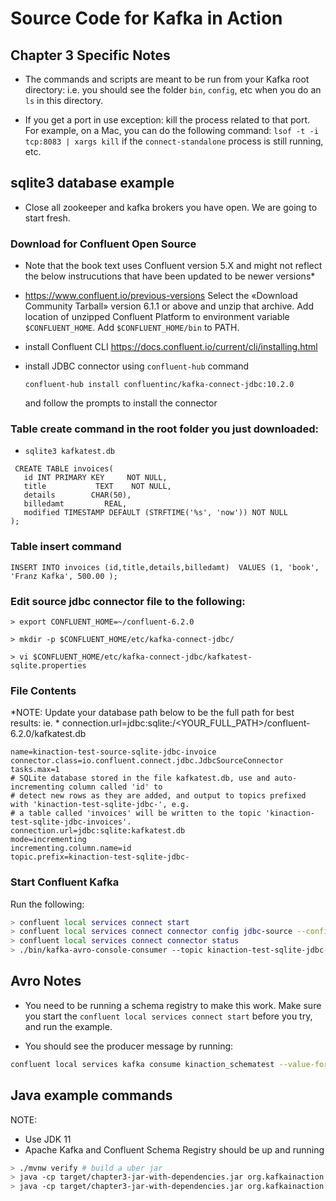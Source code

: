 # Source Code for Kafka in Action

## Chapter 3 Specific Notes

* The commands and scripts are meant to be run from your Kafka root directory: i.e. you should see the folder `bin`, `config`, etc when you do an `ls` in this directory.

* If you get a port in use exception: kill the process related to that port. 
For example, on a Mac, you can do the following command: `lsof -t -i tcp:8083 | xargs kill` if the `connect-standalone` process is still running, etc.

## sqlite3 database example

* Close all zookeeper and kafka brokers you have open. 
We are going to start fresh.


### Download for Confluent Open Source
* Note that the book text uses Confluent version 5.X and might not reflect the below instrucutions that have been updated to be newer versions*

* https://www.confluent.io/previous-versions
  Select the «Download Community Tarball» version 6.1.1 or above and unzip that archive.
  Add location of unzipped Confluent Platform to environment variable `$CONFLUENT_HOME`.
  Add `$CONFLUENT_HOME/bin` to PATH.
  
* install Confluent CLI https://docs.confluent.io/current/cli/installing.html
* install JDBC connector using `confluent-hub` command 
    
      confluent-hub install confluentinc/kafka-connect-jdbc:10.2.0
  
  and follow the prompts to install the connector

### Table create command in the root folder you just downloaded:

* `sqlite3 kafkatest.db`

```sqlite
 CREATE TABLE invoices( 
   id INT PRIMARY KEY     NOT NULL,
   title           TEXT    NOT NULL,
   details        CHAR(50),
   billedamt         REAL,
   modified TIMESTAMP DEFAULT (STRFTIME('%s', 'now')) NOT NULL
);

``` 

### Table insert command

```sqlite
INSERT INTO invoices (id,title,details,billedamt)  VALUES (1, 'book', 'Franz Kafka', 500.00 );
```

### Edit source jdbc connector file to the following:
`> export CONFLUENT_HOME=~/confluent-6.2.0`


`> mkdir -p $CONFLUENT_HOME/etc/kafka-connect-jdbc/`

`> vi $CONFLUENT_HOME/etc/kafka-connect-jdbc/kafkatest-sqlite.properties`


### File Contents
*NOTE: Update your database path below to be the full path for best results: ie. *
connection.url=jdbc:sqlite:/<YOUR_FULL_PATH>/confluent-6.2.0/kafkatest.db
 
```properties
name=kinaction-test-source-sqlite-jdbc-invoice
connector.class=io.confluent.connect.jdbc.JdbcSourceConnector
tasks.max=1
# SQLite database stored in the file kafkatest.db, use and auto-incrementing column called 'id' to
# detect new rows as they are added, and output to topics prefixed with 'kinaction-test-sqlite-jdbc-', e.g.
# a table called 'invoices' will be written to the topic 'kinaction-test-sqlite-jdbc-invoices'.
connection.url=jdbc:sqlite:kafkatest.db
mode=incrementing
incrementing.column.name=id
topic.prefix=kinaction-test-sqlite-jdbc-
```

### Start Confluent Kafka

Run the following:

```bash
> confluent local services connect start 
> confluent local services connect connector config jdbc-source --config $CONFLUENT_HOME/etc/kafka-connect-jdbc/kafkatest-sqlite.properties
> confluent local services connect connector status
> ./bin/kafka-avro-console-consumer --topic kinaction-test-sqlite-jdbc-invoices --bootstrap-server localhost:9092  --from-beginning
```

## Avro Notes

* You need to be running a schema registry to make this work.
Make sure you start the `confluent local services connect start` before you try, and run the example.

* You should see the producer message by running:

```bash
confluent local services kafka consume kinaction_schematest --value-format avro --from-beginning
```

## Java example commands

NOTE:
 * Use JDK 11
 * Apache Kafka and Confluent Schema Registry should be up and running

```bash
> ./mvnw verify # build a uber jar
> java -cp target/chapter3-jar-with-dependencies.jar org.kafkainaction.consumer.HelloWorldConsumer # run a consumer application
> java -cp target/chapter3-jar-with-dependencies.jar org.kafkainaction.producer.HelloWorldProducer # run a producer

``` 
